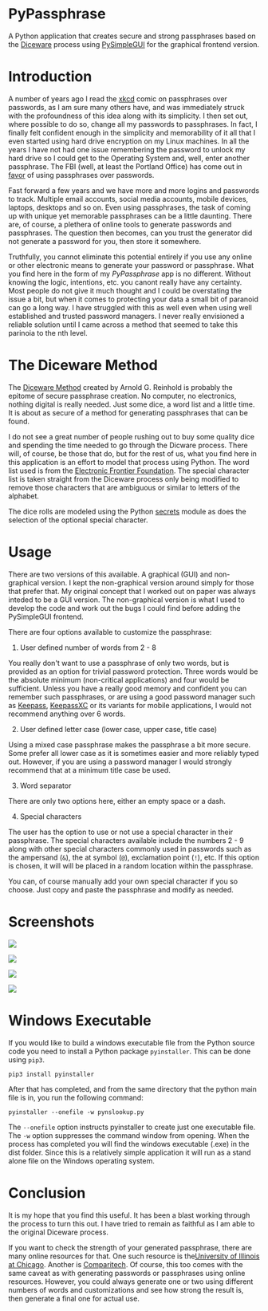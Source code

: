 # PyPassphrase

A Python application that creates secure and strong passphrases based on the [Diceware](https://theworld.com/~reinhold/diceware.html) process using [PySimpleGUI](https://pysimplegui.readthedocs.io/en/latest/) for the graphical frontend version.

# Introduction

A number of years ago I read the [xkcd](https://xkcd.com/936/) comic on passphrases over passwords, as I am sure many others have, and was immediately struck with the profoundness of this idea along with its simplicity.  I then set out, where possible to do so, change all my passwords to passphrases.  In fact, I finally felt confident enough in the simplicity and memorability of it all that I even started using hard drive encryption on my Linux machines.  In all the years I have not had one issue remembering the password to unlock my hard drive so I could get to the Operating System and, well, enter another passphrase.  The FBI (well, at least the Portland Office) has come out in [favor](https://www.zdnet.com/article/fbi-recommends-passphrases-over-password-complexity/) of using passphrases over passwords.

Fast forward a few years and we have more and more logins and passwords to track.  Multiple email accounts, social media accounts, mobile devices, laptops, desktops and so on.  Even using passphrases, the task of coming up with unique yet memorable passphrases can be a little daunting.  There are, of course, a plethera of online tools to generate passwords and passphrases.  The question then becomes, can you trust the generator did not generate a password for you, then store it somewhere.

Truthfully, you cannot eliminate this potential entirely if you use any online or other electronic means to generate your password or passphrase. What you find here in the form of my _PyPassphrase_ app is no different.  Without knowing the logic, intentions, etc. you canont really have any certainty.  Most people do not give it much thought and I could be overstating the issue a bit, but when it comes to protecting your data a small bit of paranoid can go a long way.  I have struggled with this as well even when using well established and trusted password managers.  I never really envisioned a reliable solution until I came across a method that seemed to take this parinoia to the nth level.

# The Diceware Method

The [Diceware Method](https://theworld.com/~reinhold/diceware.html) created by Arnold G. Reinhold is probably the epitome of secure passphrase creation.  No computer, no electronics, nothing digital is really needed.  Just some dice, a word list and a little time.  It is about as secure of a method for generating passphrases that can be found.

I do not see a great number of people rushing out to buy some quality dice and spending the time needed to go through the Dicware process.  There will, of course, be those that do, but for the rest of us, what you find here in this application is an effort to model that process using Python.  The word list used is from the [Electronic Frontier Foundation](https://www.eff.org/deeplinks/2016/07/new-wordlists-random-passphrases).  The special character list is taken straight from the Diceware process only being modified to remove those characters that are ambiguous or similar to letters of the alphabet.

The dice rolls are modeled using the Python [secrets](https://docs.python.org/3/library/secrets.html) module as does the selection of the optional special character.

# Usage

There are two versions of this available.  A graphical (GUI) and non-graphical version.  I kept the non-graphical version around simply for those that prefer that.  My original concept that I worked out on paper was always inteded to be a GUI version.  The non-graphical version is what I used to develop the code and work out the bugs I could find before adding the PySimpleGUI frontend.

There are four options available to customize the passphrase:

1.  User defined number of words from 2 - 8

You really don't want to use a passphrase of only two words, but is provided as an option for trivial password protection.  Three words would be the absolute minimum (non-critical applications) and four would be sufficient.  Unless you have a really good memory and confident you can remember such passphrases, or are using a good password manager such as [Keepass](https://keepass.info/), [KeepassXC](https://keepassxc.org/) or its variants for mobile applications, I would not recommend anything over 6 words.

2. User defined letter case (lower case, upper case, title case)

Using a mixed case passphrase makes the passphrase a bit more secure.  Some prefer all lower case as it is sometimes easier and more reliably typed out.  However, if you are using a password manager I would strongly recommend that at a minimum title case be used.

3. Word separator

There are only two options here, either an empty space or a dash.

4. Special characters

The user has the option to use or not use a special character in their passphrase.  The special characters available include the numbers 2 - 9 along with other special characters commonly used in passwords such as the ampersand (`&`), the at symbol (`@`), exclamation point (`!`), etc.  If this option is chosen, it will will be placed in a random location within the passphrase.

You can, of course manually add your own special character if you so choose.  Just copy and paste the passphrase and modify as needed.

# Screenshots

![](images/passphrase-01.png)

![](images/passphrase-02.png)

![](images/passphrase-03.png)

![](images/passphrase-04.png)

# Windows Executable

If you would like to build a windows executable file from the Python source code you need to install a Python package `pyinstaller`. This can be done using `pip3`.

`pip3 install pyinstaller`

After that has completed, and from the same directory that the python main file is in, you run the following command:

`pyinstaller --onefile -w pynslookup.py`

The `--onefile` option instructs pyinstaller to create just one executable file. The `-w` option suppresses the command window from opening. When the process has completed you will find the windows executable (.exe) in the dist folder. Since this is a relatively simple application it will run as a stand alone file on the Windows operating system.

# Conclusion

It is my hope that you find this useful.  It has been a blast working through the process to turn this out.  I have tried to remain as faithful as I am able to the original Diceware process.  

If you want to check the strength of your generated passphrase, there are many online resources for that.  One such resource is the[University of Illinois at Chicago](https://www.uic.edu/apps/strong-password/).  Another is [Comparitech](https://www.comparitech.com/privacy-security-tools/password-strength-test/).  Of course, this too comes with the same caveat as with generating passwords or passphrases using online resources.  However, you could always generate one or two using different numbers of words and customizations and see how strong the result is, then generate a final one for actual use.